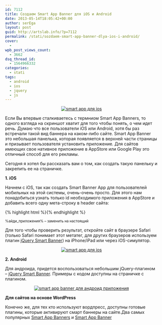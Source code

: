 ```yaml
---
id: 7112
title: Создаем Smart App Banner для iOS и Android
date: 2013-05-14T18:05:42+00:00
author: serEga
layout: post
guid: http://artslab.info/?p=7112
permalink: /stati/sozdaem-smart-app-banner-dlya-ios-i-android/
cover:
  -
wpb_post_views_count:
  - 3662
dsq_thread_id:
  - 1564966332
categories:
  - stati
tags:
  - android
  - ios
  - jquery
  - js
---
```

<center>
  <a href="{{site.img_cdn}}/smartapp_banner_sozdat.jpg"><img src="{{site.img_cdn}}/smartapp_banner_sozdat-300x122.jpg" alt="smart app для ios" class="aligncenter size-medium wp-image-7113" srcset="{{site.img_cdn}}/smartapp_banner_sozdat-300x122.jpg 300w, {{site.img_cdn}}/smartapp_banner_sozdat.jpg 600w" sizes="(max-width: 300px) 100vw, 300px" /></a>
</center>

Если Вы впервые сталкиваетесь с термниом Smart App Banners, то одного взгляда на скриншот хватит для того чтобы понять, о чем идет речь. Думаю что все пользователи iOS или Android, хотя бы раз встречали такой вид баннера на каком-либо сайте. Smart App Banner это небольшая панелька, которая появляется в верхней части страницы и призывает пользователя установить приложение. Для сайтов имеющих свое нативное приложение в AppStore или Google Play это отличный способ для его рекламы.

Сегодня я хотел бы рассказать вам о том, как создать такую панельку и закрепить ее на страничке.

<!--more-->



**1. iOS**

Начнем с iOS, так как создать Smart Banner App для пользователей мобильных на этой системы, очень-очень просто. Для этого нам понадобиться узнать только id необходимого приложения в AppStore и добавить всего одну мета-строку в header сайта:

{% highlight html %}<meta name="apple-itunes-app" content="app-id=%айди_приложения%">{% endhighlight %}

<small>%айди_приложения% &#8211; заменить на настоящий</small>

Для того чтобы проверить результат, откройте сайт в браузере Safari (только Safari понимает этот метатег, для других браузеров используем плагин [jQuery Smart Banner](http://jasny.github.io/jquery.smartbanner/)) на iPhone/iPad или через iOS-симулятор.

<center>
  <a href="{{site.img_cdn}}/smartapp_banner_sozdat.jpg"><img src="{{site.img_cdn}}/smartapp_banner_sozdat-300x122.jpg" alt="smart app для ios" class="aligncenter size-medium wp-image-7113" srcset="{{site.img_cdn}}/smartapp_banner_sozdat-300x122.jpg 300w, {{site.img_cdn}}/smartapp_banner_sozdat.jpg 600w" sizes="(max-width: 300px) 100vw, 300px" /></a>
</center>

**2. Android**

Для андроида, придется воспользоваться небольшим jQuery-плагином &#8211; [jQuery Smart Banner](http://jasny.github.io/jquery.smartbanner/). Примеры с кодом доступны на страничке с плагином.

<center>
  <a href="{{site.img_cdn}}/smartapp_dlya_android.jpg"><img src="{{site.img_cdn}}/smartapp_dlya_android-300x76.jpg" alt="smart app banner для андроид приложения" class="aligncenter size-medium wp-image-7115" srcset="{{site.img_cdn}}/smartapp_dlya_android-300x76.jpg 300w, {{site.img_cdn}}/smartapp_dlya_android.jpg 707w" sizes="(max-width: 300px) 100vw, 300px" /></a>
</center>

**Для сайтов на основе WordPress**

Конечно же, для тех кто используют вордпресс, доступны готовые плагины, которые активируют смарт баннеры на сайте.Два самых популярных [Smart App Banners](http://wordpress.org/extend/plugins/smart-app-banners/) и [Smart App Banner](http://wordpress.org/extend/plugins/smart-app-banner/)